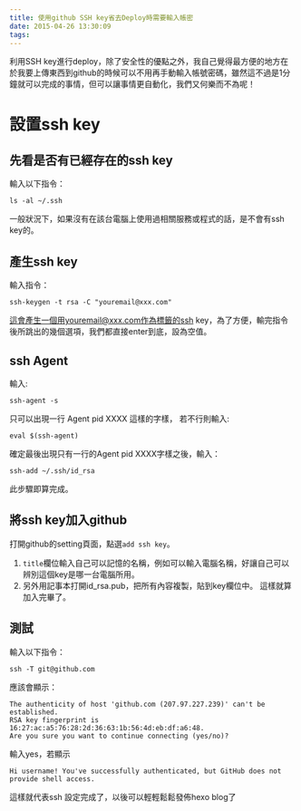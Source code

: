 ```yaml
---
title: 使用github SSH key省去Deploy時需要輸入帳密
date: 2015-04-26 13:30:09
tags:
---
```

利用SSH key進行deploy，除了安全性的優點之外，我自己覺得最方便的地方在於我要上傳東西到github的時候可以不用再手動輸入帳號密碼，雖然這不過是1分鐘就可以完成的事情，但可以讓事情更自動化，我們又何樂而不為呢！
<!--more-->
# 設置ssh key
## 先看是否有已經存在的ssh key
輸入以下指令：
```
ls -al ~/.ssh
```
一般狀況下，如果沒有在該台電腦上使用過相關服務或程式的話，是不會有ssh key的。
## 產生ssh key
輸入指令：
```
ssh-keygen -t rsa -C "youremail@xxx.com"
```
這會產生一個用youremail@xxx.com作為標籤的ssh key，為了方便，輸完指令後所跳出的幾個選項，我們都直接enter到底，設為空值。
## ssh Agent
輸入:
```
ssh-agent -s
```
只可以出現一行 Agent pid XXXX 這樣的字樣，
若不行則輸入:
```
eval $(ssh-agent)
```
確定最後出現只有一行的Agent pid XXXX字樣之後，輸入：
```
ssh-add ~/.ssh/id_rsa
```
此步驟即算完成。
## 將ssh key加入github
打開github的setting頁面，點選`add ssh key`。
1. `title`欄位輸入自己可以記憶的名稱，例如可以輸入電腦名稱，好讓自己可以辨別這個key是哪一台電腦所用。
2. 另外用記事本打開id_rsa.pub，把所有內容複製，貼到key欄位中。
這樣就算加入完畢了。

## 測試
輸入以下指令：
```
ssh -T git@github.com
```
應該會顯示：
```
The authenticity of host 'github.com (207.97.227.239)' can't be established.
RSA key fingerprint is 16:27:ac:a5:76:28:2d:36:63:1b:56:4d:eb:df:a6:48.
Are you sure you want to continue connecting (yes/no)?
```
輸入yes，若顯示
```
Hi username! You've successfully authenticated, but GitHub does not
provide shell access.
```
這樣就代表ssh 設定完成了，以後可以輕輕鬆鬆發佈hexo blog了
